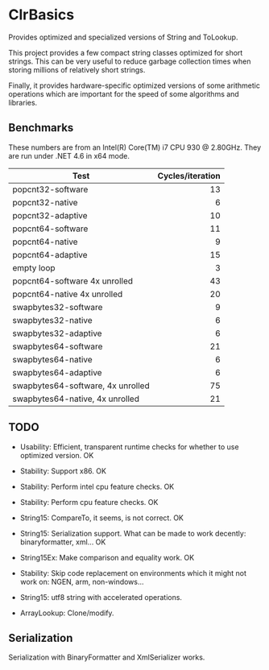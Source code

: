 ﻿# ClrBasics

Provides optimized and specialized versions of String and ToLookup.

This project provides a few compact string classes optimized for short strings. This can be very useful to
reduce garbage collection times when storing millions of relatively short strings.

Finally, it provides hardware-specific optimized versions of some arithmetic operations which are
important for the speed of some algorithms and libraries.

## Benchmarks

These numbers are from an Intel(R) Core(TM) i7 CPU         930  @ 2.80GHz.
They are run under .NET 4.6 in x64 mode.

| Test | Cycles/iteration |
| ------ |------:|
|popcnt32-software | 13 |
|popcnt32-native | 6 |
|popcnt32-adaptive | 10 |
|popcnt64-software | 11 |
|popcnt64-native | 9 |
|popcnt64-adaptive | 15 |
|empty loop | 3 |
|popcnt64-software 4x unrolled | 43 |
|popcnt64-native 4x unrolled | 20 |
|swapbytes32-software | 9 |
|swapbytes32-native | 6 |
|swapbytes32-adaptive | 6 |
|swapbytes64-software | 21 |
|swapbytes64-native | 6 |
|swapbytes64-adaptive | 6 |
|swapbytes64-software, 4x unrolled | 75 |
|swapbytes64-native, 4x unrolled | 21 |


## TODO
- Usability: Efficient, transparent runtime checks for whether to use optimized version. OK
- Stability: Support x86. OK
- Stability: Perform intel cpu feature checks. OK
- Stability: Perform cpu feature checks. OK
- String15: CompareTo, it seems, is not correct. OK
- String15: Serialization support. What can be made to work decently: binaryformatter, xml... OK
- String15Ex: Make comparison and equality work. OK

- Stability: Skip code replacement on environments which it might not work on: NGEN, arm, non-windows...
- String15: utf8 string with accelerated operations.


- ArrayLookup: Clone/modify.



## Serialization

Serialization with BinaryFormatter and XmlSerializer works.


